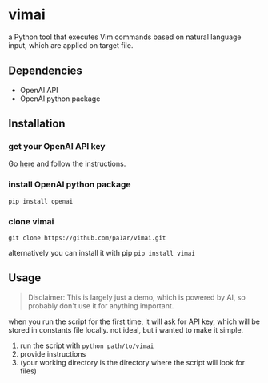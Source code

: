 # vimai

a Python tool that executes Vim commands based on natural language input, which are applied on target file.

## Dependencies

- OpenAI API
- OpenAI python package 

## Installation

### get your OpenAI API key
Go [here](https://platform.openai.com/docs/quickstart) and follow the instructions.

### install OpenAI python package
`pip install openai`

### clone vimai
`git clone https://github.com/pa1ar/vimai.git`

alternatively you can install it with pip
`pip install vimai`

## Usage

> Disclaimer: This is largely just a demo, which is powered by AI, so probably don't use it for anything important.

when you run the script for the first time, it will ask for API key, which will be stored in constants file locally. not ideal, but i wanted to make it simple.

1. run the script with `python path/to/vimai`
2. provide instructions
3. (your working directory is the directory where the script will look for files)


